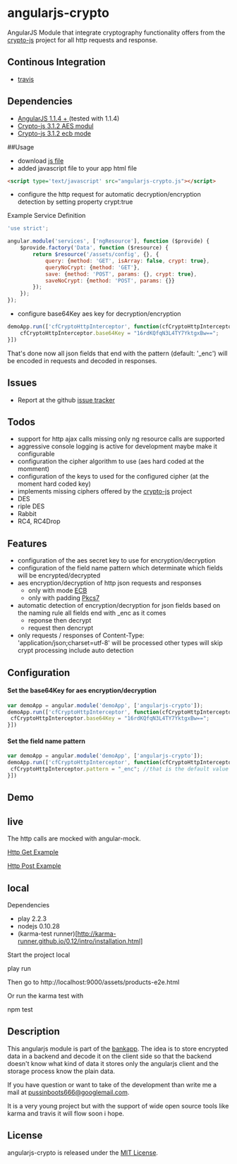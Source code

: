 angularjs-crypto
==================

AngularJS Module that integrate cryptography functionality offers from the [crypto-js](https://code.google.com/p/crypto-js/) project for all http requests and response.

Continous Integration
------------
* [travis](https://travis-ci.org/pussinboots/angularjs-crypto)

Dependencies
------------
- [AngularJS 1.1.4 + ](http://angularjs.org/) (tested with 1.1.4)
- [Crypto-js 3.1.2 AES modul](http://crypto-js.googlecode.com/svn/tags/3.1.2/build/rollups/aes.js)
- [Crypto-js 3.1.2 ecb mode](http://crypto-js.googlecode.com/svn/tags/3.1.2/build/components/mode-ecb.js)

##Usage

* download [js file](https://github.com/pussinboots/angularjs-crypto/blob/master/public/js/lib/angularjs-crypto.js)
* added javascript file to your app html file
```html
<script type='text/javascript' src="angularjs-crypto.js"></script>
```
* configure the http request for automatic decryption/encryption detection by setting property crypt:true

Example Service Definition

```js
'use strict';

angular.module('services', ['ngResource'], function ($provide) {
    $provide.factory('Data', function ($resource) {
        return $resource('/assets/config', {}, {
            query: {method: 'GET', isArray: false, crypt: true},
            queryNoCrypt: {method: 'GET'},
            save: {method: 'POST', params: {}, crypt: true},
            saveNoCrypt: {method: 'POST', params: {}}
        });
    });
});
```

* configure base64Key aes key for decryption/encryption

```js
demoApp.run(['cfCryptoHttpInterceptor', function(cfCryptoHttpInterceptor) {
    cfCryptoHttpInterceptor.base64Key = "16rdKQfqN3L4TY7YktgxBw==";
}])
```

That's done now all json fields that end with the pattern (default: '_enc') will be encoded in requests and decoded in responses.

Issues
-------------
- Report at the github [issue tracker](https://github.com/pussinboots/angularjs-crypto/issues)

Todos
-------------
* support for http ajax calls missing only ng resource calls are supported
* aggressive console logging is active for development maybe make it configurable
* configuration the cipher algorithm to use (aes hard coded at the momment)
* configuration of the keys to used for the configured cipher (at the moment hard coded key)
* implements missing ciphers offered by the [crypto-js](https://code.google.com/p/crypto-js/) project
 * DES
 * riple DES
 * Rabbit
 * RC4, RC4Drop

Features
-------------
* configuration of the aes secret key to use for encryption/decryption
* configuration of the field name pattern which determinate which fields will be encrypted/decrypted
* aes encryption/decryption of http json requests and responses
  * only with mode [ECB](http://en.wikipedia.org/wiki/Block_cipher_mode_of_operation#Electronic_codebook_.28ECB.29)
  * only with padding [Pkcs7](http://en.wikipedia.org/wiki/Padding_(cryptography)#PKCS7)
* automatic detection of encryption/decryption for json fields based on the naming rule all fields end with _enc as it comes 
  * reponse then decrypt 
  * request then dencrypt
* only requests / responses of Content-Type: 'application/json;charset=utf-8' will be processed other types will skip crypt processing include auto detection

Configuration
-------------

#### Set the base64Key for aes encryption/decryption

```js
var demoApp = angular.module('demoApp', ['angularjs-crypto']);
demoApp.run(['cfCryptoHttpInterceptor', function(cfCryptoHttpInterceptor) {
 cfCryptoHttpInterceptor.base64Key = "16rdKQfqN3L4TY7YktgxBw==";
}])
```

#### Set the field name pattern

```js
var demoApp = angular.module('demoApp', ['angularjs-crypto']);
demoApp.run(['cfCryptoHttpInterceptor', function(cfCryptoHttpInterceptor) {
 cfCryptoHttpInterceptor.pattern = "_enc"; //that is the default value
}])
```

Demo
-------------

live
------

The http calls are mocked with angular-mock.

[Http Get Example](http://angularjs-crypto.herokuapp.com/assets/products-e2e.html#/get)

[Http Post Example](http://angularjs-crypto.herokuapp.com/assets/products-e2e.html#/post)

local
------

Dependencies
* play 2.2.3
* nodejs 0.10.28
* (karma-test runner)[http://karma-runner.github.io/0.12/intro/installation.html]

Start the project local

  play run

Then go to http://localhost:9000/assets/products-e2e.html

Or run the karma test with 

  npm test

Description
-------------

This angularjs module is part of the [bankapp](https://github.com/pussinboots/bankapp).
The idea is to store encrypted data in a backend and decode it on the client side so that the backend 
doesn't know what kind of data it stores only the angularjs client and the storage process know the 
plain data.

If you have question or want to take of the development than write me a mail at pussinboots666@googlemail.com.

It is a very young project but with the support of wide open source tools like karma and travis it
will flow soon i hope.

License
--------------

angularjs-crypto is released under the [MIT License](http://opensource.org/licenses/MIT).
